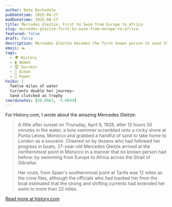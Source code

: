 ```yaml
---
author: Nate Barksdale
pubDatetime: 2025-08-27
modDatetime: 2025-08-27
title: Mercedes Gleitze: First to Swim from Europe to Africa
slug: mercedes-gleitze-first-to-swim-from-europe-to-africa
featured: false
draft: false
description: Mercedes Gleitze becomes the first known person to swim the Strait of Gibraltar from Spain to Morocco in 1928, battling currents for nearly 13 hours.
emoji: 🏊
tags:
  - 🌍 History
  - 🚺 Women
  - 🏆 Success
  - 🌊 Ocean
  - 💪 Power
haiku: |
  Twelve miles of water
  Currents double her journey—
  Sand clutched as trophy
coordinates: [36.0063, -5.6044]
---
```


For History.com, I wrote about the amazing Mercedes Gleitze:

> A little after sunset on Thursday, April 6, 1928, after 12 hours 50 minutes in the water, a lone swimmer scrambled onto a rocky shore at Punta Leona, Morocco and grabbed a handful of sand to take home to London as a souvenir. Cheered on by dozens who had followed her progress in boats, 27-year-old Mercedes Gleitze arrived at the northernmost point in Morocco in a manner that no known person had before: by swimming from Europe to Africa across the Strait of Gibraltar.
>
> Her route, from Spain's southernmost point at Tarifa was 12 miles as the crow flies, although the officials who had tracked her from the boat estimated that the strong and shifting currents had extended her swim to more than 22 miles.

[Read more at history.com](https://www.history.com/articles/english-woman-swimmer-europe-africa)
